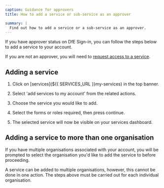 ```yaml
---
caption: Guidance for approvers
title: How to add a service or sub-service as an approver

summary: |
  Find out how to add a service or a sub-service as an approver.
---
```


If you have approver status on DfE Sign-in, you can follow the steps below to add a service to your account.

If you are not an approver, you will need to [request access to a service](/your-account/request-service-access).

## Adding a service

1. Click on [services](${{ SERVICES_URL }}my-services) in the top banner.

2. Select 'add services to my account' from the related actions.

3. Choose the service you would like to add.

4. Select the forms or roles required, then press continue.

5. The selected service will now be visible on your services dashboard.

## Adding a service to more than one organisation

If you have multiple organisations associated with your account, you will be prompted to select the organisation you'd like to add the service to before proceeding.

A service can be added to multiple organisations, however, this cannot be done in one action. The steps above must be carried out for each individual organisation.
